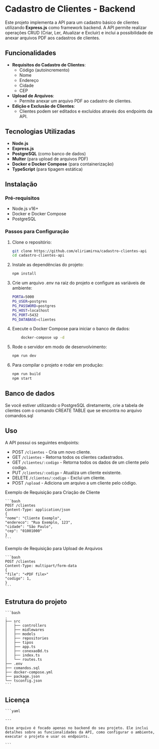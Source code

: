 # Cadastro de Clientes - Backend

Este projeto implementa a API para um cadastro básico de clientes utilizando **Express.js** como framework backend. A API permite realizar operações CRUD (Criar, Ler, Atualizar e Excluir) e inclui a possibilidade de anexar arquivos PDF aos cadastros de clientes.

## Funcionalidades

- **Requisitos do Cadastro de Clientes**: 
  - Código (autoincremento)
  - Nome
  - Endereço
  - Cidade 
  - CEP 
- **Upload de Arquivos**: 
  - Permite anexar um arquivo PDF ao cadastro de clientes.
- **Edição e Exclusão de Clientes**: 
  - Clientes podem ser editados e excluídos através dos endpoints da API.

## Tecnologias Utilizadas

- **Node.js**
- **Express.js**
- **PostgreSQL** (como banco de dados)
- **Multer** (para upload de arquivos PDF)
- **Docker e Docker Compose** (para containerização)
- **TypeScript** (para tipagem estática)

## Instalação

### Pré-requisitos

- Node.js v16+
- Docker e Docker Compose
- PostgreSQL

### Passos para Configuração

1. Clone o repositório:

   ```bash
   git clone https://github.com/eliriamirna/cadastro-clientes-api
   cd cadastro-clientes-api
   ```

2. Instale as dependências do projeto:

    ```bash
    npm install
    ```

3. Crie um arquivo .env na raiz do projeto e configure as variáveis de ambiente:

    ```bash
    PORTA=5000
    PG_USER=postgres
    PG_PASSWORD=postgres
    PG_HOST=localhost
    PG_PORT=5432
    PG_DATABASE=clientes
    ```

4. Execute o Docker Compose para iniciar o banco de dados:

    ```bash
        docker-compose up -d
    ```

5. Rode o servidor em modo de desenvolvimento:

    ```bash
    npm run dev
    ```

6. Para compilar o projeto e rodar em produção:

    ```bash
    npm run build
    npm start
    ```

## Banco de dados
 
Se você estiver utilizando o PostgreSQL diretamente, crie a tabela de clientes com o comando CREATE TABLE que se encontra no arquivo comandos.sql


## Uso
 
A API possui os seguintes endpoints:

- POST ```/clientes``` - Cria um novo cliente.
- GET ```/clientes``` - Retorna todos os clientes cadastrados.
- GET ```/clientes/:codigo``` - Retorna todos os dados de um cliente pelo codigo.
- PUT ```/clientes/:codigo``` - Atualiza um cliente existente.
- DELETE ```/clientes/:codigo``` - Exclui um cliente. 
- POST ```/upload``` - Adiciona um arquivo a um cliente pelo código. 

Exemplo de Requisição para Criação de Cliente

    ```bash
    POST /clientes
    Content-Type: application/json
    {
    "nome": "Cliente Exemplo",
    "endereco": "Rua Exemplo, 123",
    "cidade": "São Paulo",
    "cep": "01001000"
    }
    ```

Exemplo de Requisição para Upload de Arquivos

    ```bash
    POST /clientes
    Content-Type: multipart/form-data
    {
    "file": "<PDF file>"
    "codigo": 1,
    }
    ```

## Estrutura do projeto

    ```bash
    .
    ├── src
    │   ├── controllers
    │   ├── midlewares
    │   ├── models
    │   ├── repositories
    │   ├── tipos
    │   ├── app.ts
    │   ├── conexaoBd.ts
    │   ├── index.ts
    │   └── routes.ts
    ├── .env
    ├── comandos.sql
    ├── docker-compose.yml
    ├── package.json
    └── tsconfig.json
    ```
## Licença

    ```yaml
    
    ---

    Esse arquivo é focado apenas no backend do seu projeto. Ele inclui detalhes sobre as funcionalidades da API, como configurar o ambiente, executar o projeto e usar os endpoints.

    ```